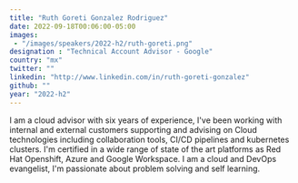 ```yaml
---
title: "Ruth Goreti Gonzalez Rodriguez"
date: 2022-09-18T00:06:00-05:00
images: 
 - "/images/speakers/2022-h2/ruth-goreti.png"
designation : "Technical Account Advisor - Google"
country: "mx"
twitter: ""
linkedin: "http://www.linkedin.com/in/ruth-goreti-gonzalez"
github: ""
year: "2022-h2"
---
```


I am a cloud advisor with six years of experience, I've been working with internal and external customers supporting and advising on Cloud technologies including collaboration tools, CI/CD pipelines and kubernetes clusters. I'm certified in a wide range of state of the art platforms as Red Hat Openshift, Azure and Google Workspace. I am a cloud and DevOps evangelist, I'm passionate about problem solving and self learning.